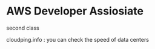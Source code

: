 # AWS Developer Assiosiate

second class

cloudping.info : you can check the speed of data centers 
